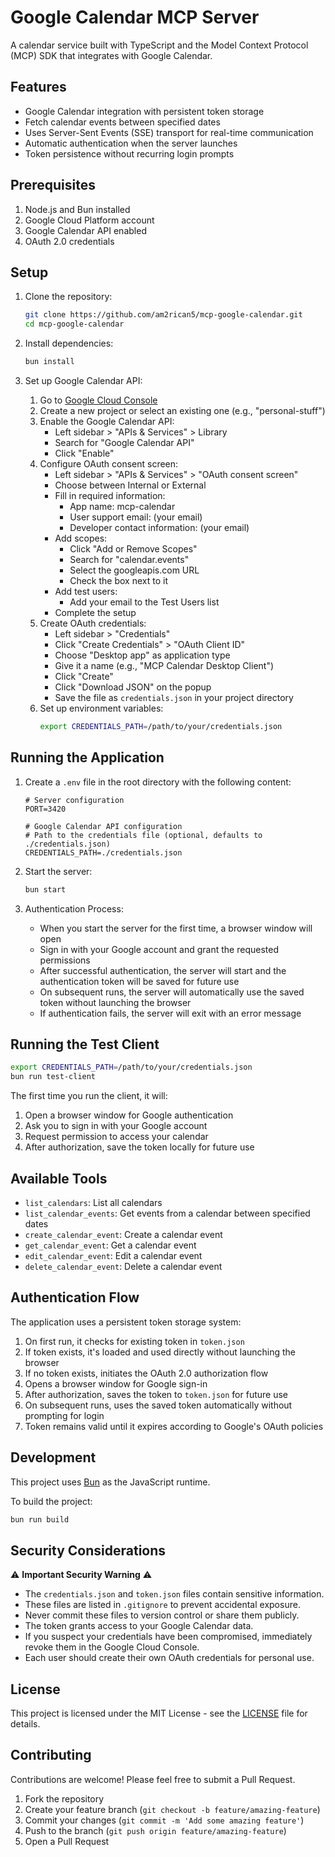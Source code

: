 # Google Calendar MCP Server

A calendar service built with TypeScript and the Model Context Protocol (MCP) SDK that integrates with Google Calendar.

## Features

- Google Calendar integration with persistent token storage
- Fetch calendar events between specified dates
- Uses Server-Sent Events (SSE) transport for real-time communication
- Automatic authentication when the server launches
- Token persistence without recurring login prompts

## Prerequisites

1. Node.js and Bun installed
2. Google Cloud Platform account
3. Google Calendar API enabled
4. OAuth 2.0 credentials

## Setup

1. Clone the repository:
   ```bash
   git clone https://github.com/am2rican5/mcp-google-calendar.git
   cd mcp-google-calendar
   ```

2. Install dependencies:
   ```bash
   bun install
   ```

3. Set up Google Calendar API:
   1. Go to [Google Cloud Console](https://console.cloud.google.com/)
   2. Create a new project or select an existing one (e.g., "personal-stuff")
   3. Enable the Google Calendar API:
      - Left sidebar > "APIs & Services" > Library
      - Search for "Google Calendar API"
      - Click "Enable"
   4. Configure OAuth consent screen:
      - Left sidebar > "APIs & Services" > "OAuth consent screen"
      - Choose between Internal or External
      - Fill in required information:
        - App name: mcp-calendar
        - User support email: (your email)
        - Developer contact information: (your email)
      - Add scopes:
        - Click "Add or Remove Scopes"
        - Search for "calendar.events"
        - Select the googleapis.com URL
        - Check the box next to it
      - Add test users:
        - Add your email to the Test Users list
      - Complete the setup
   5. Create OAuth credentials:
      - Left sidebar > "Credentials"
      - Click "Create Credentials" > "OAuth Client ID"
      - Choose "Desktop app" as application type
      - Give it a name (e.g., "MCP Calendar Desktop Client")
      - Click "Create"
      - Click "Download JSON" on the popup
      - Save the file as `credentials.json` in your project directory
   6. Set up environment variables:
      ```bash
      export CREDENTIALS_PATH=/path/to/your/credentials.json
      ```

## Running the Application

1. Create a `.env` file in the root directory with the following content:
   ```
   # Server configuration
   PORT=3420

   # Google Calendar API configuration
   # Path to the credentials file (optional, defaults to ./credentials.json)
   CREDENTIALS_PATH=./credentials.json
   ```

2. Start the server:
   ```bash
   bun start
   ```

3. Authentication Process:
   - When you start the server for the first time, a browser window will open
   - Sign in with your Google account and grant the requested permissions
   - After successful authentication, the server will start and the authentication token will be saved for future use
   - On subsequent runs, the server will automatically use the saved token without launching the browser
   - If authentication fails, the server will exit with an error message

## Running the Test Client

```bash
export CREDENTIALS_PATH=/path/to/your/credentials.json
bun run test-client
```

The first time you run the client, it will:
1. Open a browser window for Google authentication
2. Ask you to sign in with your Google account
3. Request permission to access your calendar
4. After authorization, save the token locally for future use

## Available Tools

- `list_calendars`: List all calendars
- `list_calendar_events`: Get events from a calendar between specified dates
- `create_calendar_event`: Create a calendar event
- `get_calendar_event`: Get a calendar event
- `edit_calendar_event`: Edit a calendar event
- `delete_calendar_event`: Delete a calendar event


## Authentication Flow

The application uses a persistent token storage system:
1. On first run, it checks for existing token in `token.json`
2. If token exists, it's loaded and used directly without launching the browser
3. If no token exists, initiates the OAuth 2.0 authorization flow
4. Opens a browser window for Google sign-in
5. After authorization, saves the token to `token.json` for future use
6. On subsequent runs, uses the saved token automatically without prompting for login
7. Token remains valid until it expires according to Google's OAuth policies

## Development

This project uses [Bun](https://bun.sh) as the JavaScript runtime.

To build the project:
```bash
bun run build
```

## Security Considerations

⚠️ **Important Security Warning** ⚠️

- The `credentials.json` and `token.json` files contain sensitive information.
- These files are listed in `.gitignore` to prevent accidental exposure.
- Never commit these files to version control or share them publicly.
- The token grants access to your Google Calendar data.
- If you suspect your credentials have been compromised, immediately revoke them in the Google Cloud Console.
- Each user should create their own OAuth credentials for personal use.

## License

This project is licensed under the MIT License - see the [LICENSE](LICENSE) file for details.

## Contributing

Contributions are welcome! Please feel free to submit a Pull Request.

1. Fork the repository
2. Create your feature branch (`git checkout -b feature/amazing-feature`)
3. Commit your changes (`git commit -m 'Add some amazing feature'`)
4. Push to the branch (`git push origin feature/amazing-feature`)
5. Open a Pull Request